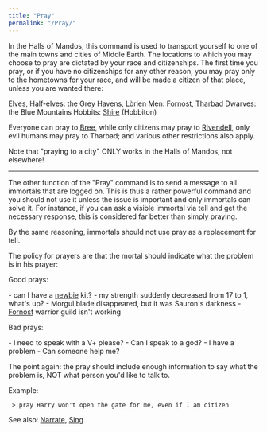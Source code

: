 ```yaml
---
title: "Pray"
permalink: "/Pray/"
---
```


In the Halls of Mandos, this command is used to transport yourself to
one of the main towns and cities of Middle Earth. The locations to which
you may choose to pray are dictated by your race and citizenships. The
first time you pray, or if you have no citizenships for any other
reason, you may pray only to the hometowns for your race, and will be
made a citizen of that place, unless you are wanted there:

Elves, Half-elves: the Grey Havens, Lòrien Men:
[Fornost](Fornost "wikilink"), [Tharbad](Tharbad "wikilink") Dwarves:
the Blue Mountains Hobbits: [Shire](Shire "wikilink") (Hobbiton)

Everyone can pray to [Bree](Bree "wikilink"), while only citizens may
pray to [Rivendell](Rivendell "wikilink"), only evil humans may pray to
Tharbad; and various other restrictions also apply.

Note that "praying to a city" ONLY works in the Halls of Mandos, not
elsewhere!

------------------------------------------------------------------------

The other function of the "Pray" command is to send a message to all
immortals that are logged on. This is thus a rather powerful command and
you should not use it unless the issue is important and only immortals
can solve it. For instance, if you can ask a visible immortal via tell
and get the necessary response, this is considered far better than
simply praying.

By the same reasoning, immortals should not use pray as a replacement
for tell.

The policy for prayers are that the mortal should indicate what the
problem is in his prayer:

Good prays:

\- can I have a [newbie](newbie "wikilink") kit? - my strength suddenly
decreased from 17 to 1, what's up? - Morgul blade disappeared, but it
was Sauron's darkness - [Fornost](Fornost "wikilink") warrior guild
isn't working

Bad prays:

\- I need to speak with a V+ please? - Can I speak to a god? - I have a
problem - Can someone help me?

The point again: the pray should include enough information to say what
the problem is, NOT what person you'd like to talk to.

Example:

` > pray Harry won't open the gate for me, even if I am citizen`

See also: [Narrate](Narrate "wikilink"), [Sing](Sing "wikilink")